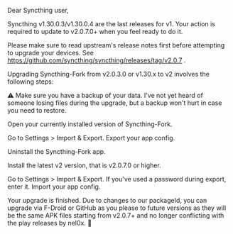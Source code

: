 Dear Syncthing user,

Syncthing v1.30.0.3/v1.30.0.4 are the last releases for v1. Your action is required to update to v2.0.7.0+ when you feel ready to do it.

Please make sure to read upstream's release notes first before attempting to upgrade your devices. See https://github.com/syncthing/syncthing/releases/tag/v2.0.7 .

Upgrading Syncthing-Fork from v2.0.3.0 or v1.30.x to v2 involves the following steps:

⚠️ Make sure you have a backup of your data. I've not yet heard of someone losing files during the upgrade, but a backup won't hurt in case you need to restore.

Open your currently installed version of Syncthing-Fork.

Go to Settings > Import & Export. Export your app config.

Uninstall the Syncthing-Fork app.

Install the latest v2 version, that is v2.0.7.0 or higher.

Go to Settings > Import & Export. If you've used a password during export, enter it. Import your app config.

Your upgrade is finished. Due to changes to our packageId, you can upgrade via F-Droid or GitHub as you please to future versions as they will be the same APK files starting from v2.0.7+ and no longer conflicting with the play releases by nel0x. 🎉
